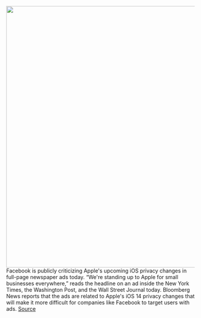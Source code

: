 <img src='https://cdn.vox-cdn.com/thumbor/6hMhvHcP6XIGhwU3O8RUq477NIQ=/0x0:1980x1320/1200x800/filters:focal(832x502:1148x818)/cdn.vox-cdn.com/uploads/chorus_image/image/68521116/facebooknewspaperad.0.jpg' width='700px' /><br/>
Facebook is publicly criticizing Apple's upcoming iOS privacy changes in full-page newspaper ads today. “We're standing up to Apple for small businesses everywhere,” reads the headline on an ad inside the New York Times, the Washington Post, and the Wall Street Journal today. Bloomberg News reports that the ads are related to Apple's iOS 14 privacy changes that will make it more difficult for companies like Facebook to target users with ads.
<a href='https://www.theverge.com/2020/12/16/22178068/facebook-apple-newspaper-ads-ios-privacy-changes'> Source <a/>